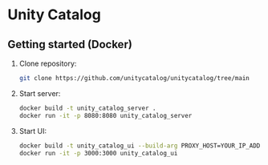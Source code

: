 # Unity Catalog

## Getting started (Docker)

1. Clone repository:
   ```sh
   git clone https://github.com/unitycatalog/unitycatalog/tree/main
   ```
2. Start server:
   ```sh
   docker build -t unity_catalog_server .
   docker run -it -p 8080:8080 unity_catalog_server
   ```
3. Start UI:
   ```sh
   docker build -t unity_catalog_ui --build-arg PROXY_HOST=YOUR_IP_ADDRESS ui/.
   docker run -it -p 3000:3000 unity_catalog_ui
   ```
